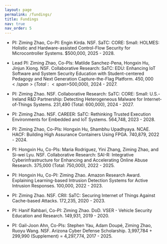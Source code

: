 ```yaml
---
layout: page
permalink: /fundings/
title: Fundings
nav: true
nav_order: 5
---
```


- PI: Ziming Zhao, Co-PI: Engin Kirda. NSF. SaTC: CORE: Small: HOLMES: Holistic and Hardware-assisted Control-Flow Security for Microcontroller Systems. <span>$500,000</span>, 2025 - 2028. 

- Lead PI: Ziming Zhao, Co-PIs: Matilde Sanchez-Pena, Hongxin Hu, Jinjun Xiong. NSF. Collaborative Research: SaTC: EDU: Enhancing IoT Software and System Security Education with Student-centered Pedagogy and Next Generation Capture-the-Flag Platform. <span>$450,000</span> (Total: <span>$500,000</span>), 2024 - 2027. 

- PI: Ziming Zhao. NSF. Collaborative Research: SaTC: CORE: Small: U.S.-Ireland R&D Partnership: Detecting Heterogeneous Malware for Internet-of-Things Systems. <span>231,490</span> (Total: <span>600,000</span>), 2024 - 2027. 

- PI: Ziming Zhao. NSF. CAREER: SaTC: Rethinking Trusted Execution Environments for Embedded and IoT Systems. <span>564,748</span>, 2023 - 2028. 

- PI: Ziming Zhao, Co-PIs: Hongxin Hu, Shambhu Upadhyaya. NCAE. HACF: Building High Assurance Containers Using FPGA. <span>740,879</span>, 2022 - 2024. 

- PI: Hongxin Hu, Co-PIs: Maria Rodriguez, Yini Zhang, Ziming Zhao, and Si-wei Lyu. NSF. Collaborative Research: SAI-R: Integrative Cyberinfrastructure for Enhancing and Accelerating Online Abuse Research. <span>375,000</span> (Total: <span>750,000</span>), 2022 - 2025. 

- PI: Hongxin Hu, Co-PI: Ziming Zhao. Amazon Research Award. Explaining Learning-based Intrusion Detection Systems for Active Intrusion Responses. <span>100,000</span>, 2022 - 2023.

- PI: Ziming Zhao. NSF. CRII: SaTC: Securing Internet of Things Against Cache-based Attacks. <span>172,235</span>, 2020 - 2023. 

- PI: Hanif Rahbari, Co-PI: Ziming Zhao. DoD. VSER - Vehicle Security Education and Research. <span>149,931</span>, 2019 - 2020. 

- PI: Gail-Joon Ahn, Co-PIs: Stephen Yau, Adam Doupé, Ziming Zhao, Ruoyu Wang. NSF. Arizona Cyber Defense Scholarship. <span>3,997,784</span> + <span>299,990</span> (Supplement) = <span>4,297,774</span>, 2017 - 2025. 